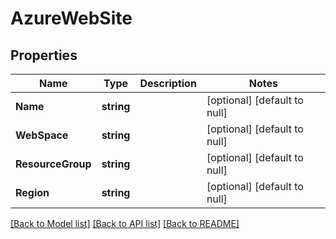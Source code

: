 # AzureWebSite

## Properties
Name | Type | Description | Notes
------------ | ------------- | ------------- | -------------
**Name** | **string** |  | [optional] [default to null]
**WebSpace** | **string** |  | [optional] [default to null]
**ResourceGroup** | **string** |  | [optional] [default to null]
**Region** | **string** |  | [optional] [default to null]

[[Back to Model list]](../README.md#documentation-for-models) [[Back to API list]](../README.md#documentation-for-api-endpoints) [[Back to README]](../README.md)


